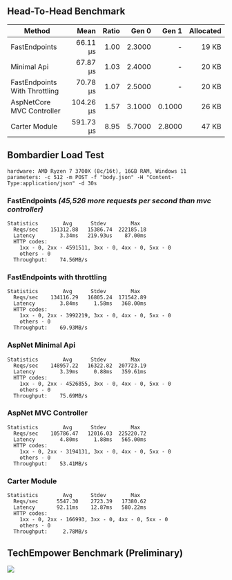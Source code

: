 ## Head-To-Head Benchmark

|                        Method |      Mean | Ratio |  Gen 0 |  Gen 1 | Allocated |
|------------------------------ |----------:|------:|-------:|-------:|----------:|
|                 FastEndpoints |  66.11 μs |  1.00 | 2.3000 |      - |     19 KB |
|                   Minimal Api |  67.87 μs |  1.03 | 2.4000 |      - |     20 KB |
| FastEndpoints With Throttling |  70.78 μs |  1.07 | 2.5000 |      - |     20 KB |
|     AspNetCore MVC Controller | 104.26 μs |  1.57 | 3.1000 | 0.1000 |     26 KB |
|                 Carter Module | 591.73 μs |  8.95 | 5.7000 | 2.8000 |     47 KB |

## Bombardier Load Test

```
hardware: AMD Ryzen 7 3700X (8c/16t), 16GB RAM, Windows 11
parameters: -c 512 -m POST -f "body.json" -H "Content-Type:application/json" -d 30s
```

### FastEndpoints *(45,526 more requests per second than mvc controller)*
```
Statistics        Avg      Stdev        Max
  Reqs/sec    151312.88   15386.74  222185.18
  Latency        3.34ms   219.93us    87.00ms
  HTTP codes:
    1xx - 0, 2xx - 4591511, 3xx - 0, 4xx - 0, 5xx - 0
    others - 0
  Throughput:    74.56MB/s
```
### FastEndpoints with throttling
```
Statistics        Avg      Stdev        Max
  Reqs/sec    134116.29   16805.24  171542.89
  Latency        3.84ms     1.58ms   368.00ms
  HTTP codes:
    1xx - 0, 2xx - 3992219, 3xx - 0, 4xx - 0, 5xx - 0
    others - 0
  Throughput:    69.93MB/s
```
### AspNet Minimal Api
```
Statistics        Avg      Stdev        Max
  Reqs/sec    148957.22   16322.82  207723.19
  Latency        3.39ms     0.88ms   359.61ms
  HTTP codes:
    1xx - 0, 2xx - 4526855, 3xx - 0, 4xx - 0, 5xx - 0
    others - 0
  Throughput:    75.69MB/s
```
### AspNet MVC Controller
```
Statistics        Avg      Stdev        Max
  Reqs/sec    105786.47   12016.03  225220.72
  Latency        4.80ms     1.88ms   565.00ms
  HTTP codes:
    1xx - 0, 2xx - 3194131, 3xx - 0, 4xx - 0, 5xx - 0
    others - 0
  Throughput:    53.41MB/s
```
### Carter Module
```
Statistics        Avg      Stdev        Max
  Reqs/sec      5547.30    2723.39   17380.62
  Latency       92.11ms    12.87ms   580.22ms
  HTTP codes:
    1xx - 0, 2xx - 166993, 3xx - 0, 4xx - 0, 5xx - 0
    others - 0
  Throughput:     2.78MB/s
```

## TechEmpower Benchmark (Preliminary)
<a target="_blank" href="https://www.techempower.com/benchmarks/#section=test&runid=fa199ea7-b3db-4cd5-bab8-85ff67217db0&hw=ph&test=json&l=zik0zh-sf&c=8&a=2">
  <img src="https://dev-to-uploads.s3.amazonaws.com/uploads/articles/ksvhrqxeipucnsuakitw.png">
</a>

<!-- .\bomb.exe -c 512 -m POST -f "body.json" -H "Content-Type:application/json"  -d 30s http://localhost:5000/benchmark/ok/123 -->
<!-- .\bomb.exe -c 512 -m POST -f "body.json" -H "Content-Type:application/json" -H "X-Forwarded-For:000.000.000.000"  -d 30s http://localhost:5000/benchmark/throttle/123 -->

<!-- ```
{
  "FirstName": "xxc",
  "LastName": "yyy",
  "Age": 23,
  "PhoneNumbers": [
    "1111111111",
    "2222222222",
    "3333333333",
    "4444444444",
    "5555555555"
  ]
}
``` -->

